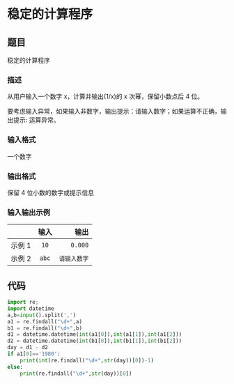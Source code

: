 # 稳定的计算程序

## 题目

稳定的计算程序

### 描述

从用户输入一个数字 x，计算并输出(1/x)的 x 次幂，保留小数点后 4 位。

要考虑输入异常，如果输入非数字，输出提示：请输入数字；如果运算不正确，输出提示: 运算异常。

### 输入格式

一个数字

### 输出格式

保留 4 位小数的数字或提示信息

### 输入输出示例

|        | 输入  |         输出 |
| ------ | :---: | -----------: |
| 示例 1 | `10`  |      `0.000` |
| 示例 2 | `abc` | `请输入数字` |

## 代码

```python
import re;
import datetime
a,b=input().split(',')
a1 = re.findall("\d+",a)
b1 = re.findall("\d+",b)
d1 = datetime.datetime(int(a1[0]),int(a1[1]),int(a1[2]))
d2 = datetime.datetime(int(b1[0]),int(b1[1]),int(b1[2]))
day = d1 - d2
if a1[0]=='1980':
    print(int(re.findall("\d+",str(day))[0])-1)
else:
    print(re.findall("\d+",str(day))[0])

```
